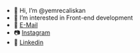 - 👋 Hi, I’m @yemrecaliskan
- 👀 I’m interested in Front-end development
- 📧 [E-Mail](mailto:emrecaliskaan@gmail.com?subject=[GitHub]%20Source%20Han%20Sans)
- 📷 [Instagram](https://www.instagram.com/caliskaanemre/)
- 💼 [Linkedin](https://www.linkedin.com/in/yecaliskaan/)
